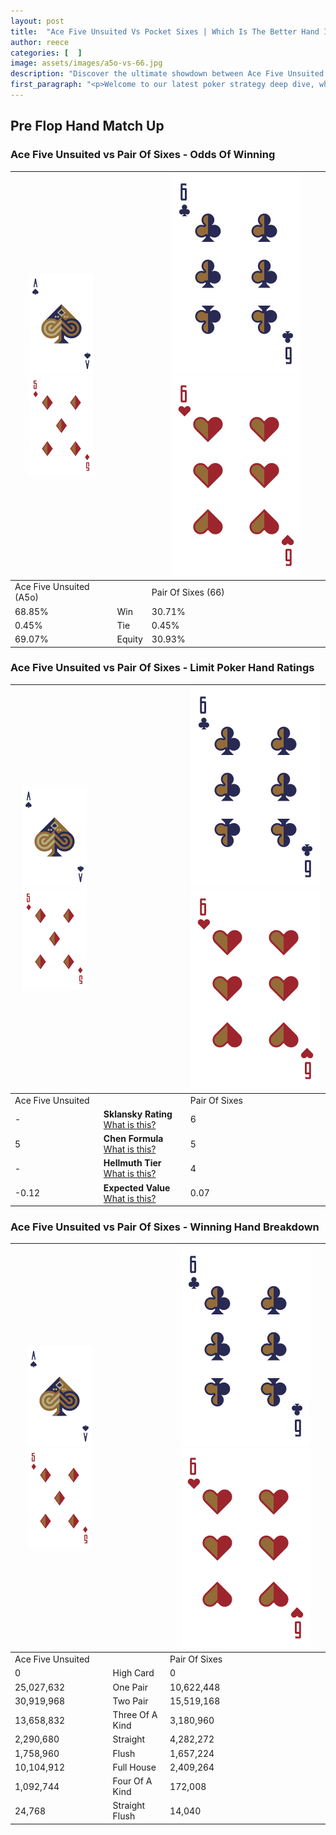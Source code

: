 ```yaml
---
layout: post
title:  "Ace Five Unsuited Vs Pocket Sixes | Which Is The Better Hand In Poker? A Complete Guide"
author: reece
categories: [  ]
image: assets/images/a5o-vs-66.jpg
description: "Discover the ultimate showdown between Ace Five Unsuited and Pair Of Sixes in poker! Uncover the odds, strategies, and scenarios where one hand triumphs over the other. Get ready to up your poker game with this thrilling analysis."
first_paragraph: "<p>Welcome to our latest poker strategy deep dive, where we're pitting two distinct hands against each other in a high-stakes showdown: Ace Five Unsuited vs Pair Of Sixes.</p><p>In the dynamic world of poker, every decision counts, and knowing which hand holds the upper hand is key to your success at the table.</p><p>In this article, we'll dissect these two hands, explore the scenarios where one dominates the other, and equip you with the knowledge to make strategic choices that can tip the odds in your favor.</p><p>Get ready to unravel the intriguing dynamics of these poker hands and elevate your game to new heights.</p>"
---
```




[comment]: # (sp0)

## Pre Flop Hand Match Up

<div class="table hand-ratings" markdown="1"> 



### Ace Five Unsuited vs Pair Of Sixes - Odds Of Winning


    
| ![image info](assets/images/hand1/A.png) ![image info](assets/images/hand1/5o.png) |  | ![image info](assets/images/hand2/6.png) ![image info](assets/images/hand2/6o.png) |
| -------- | -------- | -------- |
| Ace Five Unsuited (A5o) |  | Pair Of Sixes (66) |
| 68.85% | Win | 30.71% |
| 0.45% | Tie | 0.45% |
| 69.07% | Equity | 30.93% |




[comment]: # (sp1)



### Ace Five Unsuited vs Pair Of Sixes - Limit Poker Hand Ratings


    
| ![image info](assets/images/hand1/A.png) ![image info](assets/images/hand1/5o.png) |  | ![image info](assets/images/hand2/6.png) ![image info](assets/images/hand2/6o.png) |
| -------- | -------- | -------- |
| Ace Five Unsuited |  | Pair Of Sixes |
| - | **Sklansky Rating** [What is this?](/sklansky-rating-explained) | 6 |
| 5 | **Chen Formula** [What is this?](/chen-formula-explained) | 5 |
| - | **Hellmuth Tier** [What is this?](/Hellmuth-tier-explained) | 4 |
| -0.12 | **Expected Value** [What is this?](/expected-value-explained) | 0.07 |




[comment]: # (sp2)



### Ace Five Unsuited vs Pair Of Sixes - Winning Hand Breakdown


    
| ![image info](assets/images/hand1/A.png) ![image info](assets/images/hand1/5o.png) |  | ![image info](assets/images/hand2/6.png) ![image info](assets/images/hand2/6o.png) |
| -------- | -------- | -------- |
| Ace Five Unsuited |  | Pair Of Sixes |
| 0 | High Card | 0 |
| 25,027,632 | One Pair | 10,622,448 |
| 30,919,968 | Two Pair | 15,519,168 |
| 13,658,832 | Three Of A Kind | 3,180,960 |
| 2,290,680 | Straight | 4,282,272 |
| 1,758,960 | Flush | 1,657,224 |
| 10,104,912 | Full House | 2,409,264 |
| 1,092,744 | Four Of A Kind | 172,008 |
| 24,768 | Straight Flush | 14,040 |




[comment]: # (sp3)



</div>

[comment]: # (sp4)



[comment]: # (sp5)

